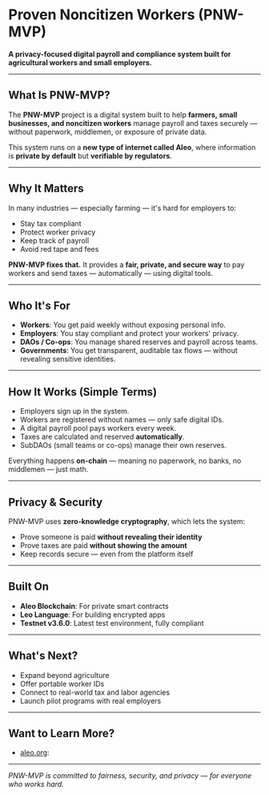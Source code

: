 # Proven Noncitizen Workers (PNW-MVP)

**A privacy-focused digital payroll and compliance system built for agricultural workers and small employers.**

---

## What Is PNW-MVP?

The **PNW-MVP** project is a digital system built to help **farmers, small businesses, and noncitizen workers** manage payroll and taxes securely — without paperwork, middlemen, or exposure of private data.

This system runs on a **new type of internet called Aleo**, where information is **private by default** but **verifiable by regulators**.

---

## Why It Matters

In many industries — especially farming — it's hard for employers to:

- Stay tax compliant
- Protect worker privacy
- Keep track of payroll
- Avoid red tape and fees

**PNW-MVP fixes that.** It provides a **fair, private, and secure way** to pay workers and send taxes — automatically — using digital tools.

---

## Who It's For

- **Workers**: You get paid weekly without exposing personal info.
- **Employers**: You stay compliant and protect your workers' privacy.
- **DAOs / Co-ops**: You manage shared reserves and payroll across teams.
- **Governments**: You get transparent, auditable tax flows — without revealing sensitive identities.

---

## How It Works (Simple Terms)

- Employers sign up in the system.
- Workers are registered without names — only safe digital IDs.
- A digital payroll pool pays workers every week.
- Taxes are calculated and reserved **automatically**.
- SubDAOs (small teams or co-ops) manage their own reserves.

Everything happens **on-chain** — meaning no paperwork, no banks, no middlemen — just math.

---

## Privacy & Security

PNW-MVP uses **zero-knowledge cryptography**, which lets the system:

- Prove someone is paid **without revealing their identity**
- Prove taxes are paid **without showing the amount**
- Keep records secure — even from the platform itself

---

## Built On

- **Aleo Blockchain**: For private smart contracts
- **Leo Language**: For building encrypted apps
- **Testnet v3.6.0**: Latest test environment, fully compliant

---

## What's Next?

- Expand beyond agriculture
- Offer portable worker IDs
- Connect to real-world tax and labor agencies
- Launch pilot programs with real employers

---

## Want to Learn More?

- [aleo.org](https://aleo.org):
---

*PNW-MVP is committed to fairness, security, and privacy — for everyone who works hard.*
